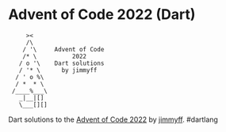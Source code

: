 # Advent of Code 2022 (Dart)

```text
     ><
     /\ 
    / '\     Advent of Code
    /* \          2022
   / o '\    Dart solutions
   / '* \      by jimmyff
  / ' o %\
  / *  * \
 /____%___\
   _|__|[]
   \___[][]

```

Dart solutions to the [Advent of Code 2022](https://adventofcode.com/2022) by [jimmyff](https://github.com/jimmyff). #dartlang
